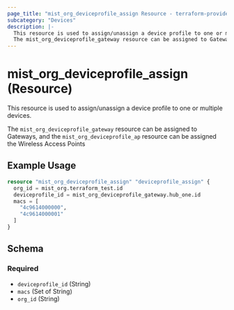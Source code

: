 ```yaml
---
page_title: "mist_org_deviceprofile_assign Resource - terraform-provider-mist"
subcategory: "Devices"
description: |-
  This resource is used to assign/unassign a device profile to one or multiple devices.
  The mist_org_deviceprofile_gateway resource can be assigned to Gateways, and the mist_org_deviceprofile_ap resource can be assigned the Wireless Access Points
---
```


# mist_org_deviceprofile_assign (Resource)

This resource is used to assign/unassign a device profile to one or multiple devices.

The `mist_org_deviceprofile_gateway` resource can be assigned to Gateways, and the `mist_org_deviceprofile_ap` resource can be assigned the Wireless Access Points


## Example Usage

```terraform
resource "mist_org_deviceprofile_assign" "deviceprofile_assign" {
  org_id = mist_org.terraform_test.id
  deviceprofile_id = mist_org_deviceprofile_gateway.hub_one.id
  macs = [
    "4c9614000000",
    "4c9614000001"
  ]
}
```

<!-- schema generated by tfplugindocs -->
## Schema

### Required

- `deviceprofile_id` (String)
- `macs` (Set of String)
- `org_id` (String)


